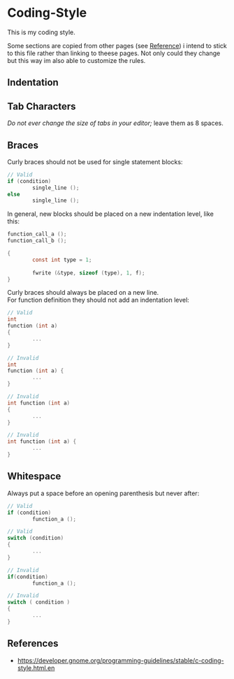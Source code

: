 # Coding-Style
This is my coding style.

Some sections are copied from other pages (see [Reference](/#references)) i intend to stick to this file rather than linking to theese pages. Not only could they change but this way im also able to customize the rules.

## Indentation

## Tab Characters
*Do not ever change the size of tabs in your editor;* leave them as 8 spaces.

## Braces
Curly braces should not be used for single statement blocks: 

```C
// Valid
if (condition)
        single_line ();
else
        single_line ();
```

In general, new blocks should be placed on a new indentation level, like this: 

```C
function_call_a ();
function_call_b ();

{
        const int type = 1;
        
        fwrite (&type, sizeof (type), 1, f); 
}
```

Curly braces should always be placed on a new line.   
For function definition they should not add an indentation level:

```C
// Valid
int
function (int a)
{
        ...
}
```

```C
// Invalid
int
function (int a) {
        ...
}

// Invalid
int function (int a)
{
        ...
}

// Invalid
int function (int a) {
        ...
}
```

## Whitespace
Always put a space before an opening parenthesis but never after:

```C
// Valid
if (condition)
        function_a ();

// Valid
switch (condition)
{
        ...
}
```

```C
// Invalid
if(condition)
        function_a ();

// Invalid
switch ( condition )
{
        ...
}
```

## References
* https://developer.gnome.org/programming-guidelines/stable/c-coding-style.html.en
